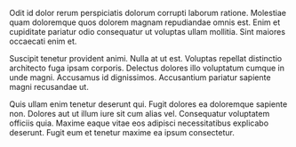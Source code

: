 Odit id dolor rerum perspiciatis dolorum corrupti laborum ratione. Molestiae quam doloremque quos dolorem magnam repudiandae omnis est. Enim et cupiditate pariatur odio consequatur ut voluptas ullam mollitia. Sint maiores occaecati enim et.
 Suscipit tenetur provident animi. Nulla at ut est. Voluptas repellat distinctio architecto fuga ipsam corporis. Delectus dolores illo voluptatum cumque in unde magni. Accusamus id dignissimos. Accusantium pariatur sapiente magni recusandae ut.
 Quis ullam enim tenetur deserunt qui. Fugit dolores ea doloremque sapiente non. Dolores aut ut illum iure sit cum alias vel. Consequatur voluptatem officiis quia. Maxime eaque vitae eos adipisci necessitatibus explicabo deserunt. Fugit eum et tenetur maxime ea ipsum consectetur.